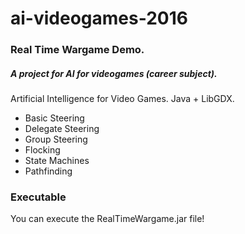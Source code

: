 # ai-videogames-2016

### Real Time Wargame Demo.
##### A project for AI for videogames (career subject).

Artificial Intelligence for Video Games. Java + LibGDX.

* Basic Steering
* Delegate Steering 
* Group Steering 
* Flocking
* State Machines
* Pathfinding

### Executable

You can execute the RealTimeWargame.jar file!
